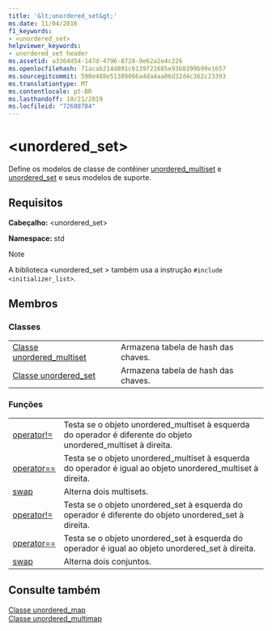 ```yaml
---
title: '&lt;unordered_set&gt;'
ms.date: 11/04/2016
f1_keywords:
- <unordered_set>
helpviewer_keywords:
- unordered_set header
ms.assetid: a3364d54-147d-4796-8728-9e62a2e4c226
ms.openlocfilehash: 71acab214d891c6139f21685e9368399b99e1657
ms.sourcegitcommit: 590e488e51389066a4da4aa06d32d4c362c23393
ms.translationtype: MT
ms.contentlocale: pt-BR
ms.lasthandoff: 10/21/2019
ms.locfileid: "72688784"
---
```

# <a name="ltunordered_setgt"></a>&lt;unordered_set&gt;

Define os modelos de classe de contêiner [unordered_multiset](../standard-library/unordered-multiset-class.md) e [unordered_set](../standard-library/unordered-set-class.md) e seus modelos de suporte.

## <a name="requirements"></a>Requisitos

**Cabeçalho:** \<unordered_set>

**Namespace:** std

> [!NOTE]
> A biblioteca \<unordered_set > também usa a instrução `#include <initializer_list>`.

## <a name="members"></a>Membros

### <a name="classes"></a>Classes

|||
|-|-|
|[Classe unordered_multiset](../standard-library/unordered-multiset-class.md)|Armazena tabela de hash das chaves.|
|[Classe unordered_set](../standard-library/unordered-set-class.md)|Armazena tabela de hash das chaves.|

### <a name="functions"></a>Funções

|||
|-|-|
|[operator!=](../standard-library/unordered-set-operators.md#op_neq)|Testa se o objeto unordered_multiset à esquerda do operador é diferente do objeto unordered_multiset à direita.|
|[operator==](../standard-library/unordered-set-operators.md#op_eq_eq)|Testa se o objeto unordered_multiset à esquerda do operador é igual ao objeto unordered_multiset à direita.|
|[swap](../standard-library/unordered-set-functions.md#swap_unordered_multiset)|Alterna dois multisets.|
|[operator!=](../standard-library/unordered-set-operators.md#op_neq)|Testa se o objeto unordered_set à esquerda do operador é diferente do objeto unordered_set à direita.|
|[operator==](../standard-library/unordered-set-operators.md#op_eq_eq)|Testa se o objeto unordered_set à esquerda do operador é igual ao objeto unordered_set à direita.|
|[swap](../standard-library/unordered-set-functions.md#swap)|Alterna dois conjuntos.|

## <a name="see-also"></a>Consulte também

[Classe unordered_map](../standard-library/unordered-map-class.md)\
[Classe unordered_multimap](../standard-library/unordered-multimap-class.md)
